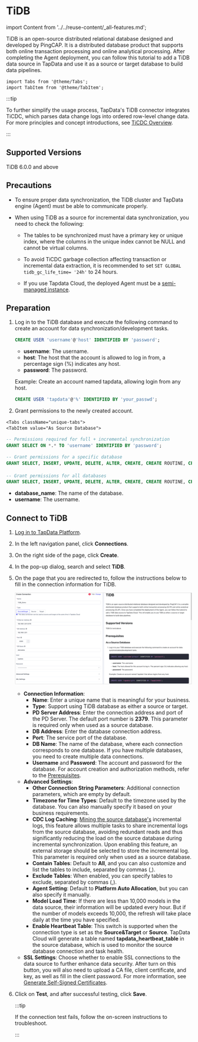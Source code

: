 # TiDB

import Content from '../../reuse-content/_all-features.md';

<Content />

TiDB is an open-source distributed relational database designed and developed by PingCAP. It is a distributed database product that supports both online transaction processing and online analytical processing. After completing the Agent deployment, you can follow this tutorial to add a TiDB data source in TapData and use it as a source or target database to build data pipelines.

```mdx-code-block
import Tabs from '@theme/Tabs';
import TabItem from '@theme/TabItem';
```

:::tip

To further simplify the usage process, TapData's TiDB connector integrates TiCDC, which parses data change logs into ordered row-level change data. For more principles and concept introductions, see [TiCDC Overview](https://docs.pingcap.com/zh/tidb/stable/ticdc-overview).

:::

## Supported Versions

TiDB 6.0.0 and above

## Precautions

* To ensure proper data synchronization, the TiDB cluster and TapData engine (Agent) must be able to communicate properly.

* When using TiDB as a source for incremental data synchronization, you need to check the following:

  * The tables to be synchronized must have a primary key or unique index, where the columns in the unique index cannot be NULL and cannot be virtual columns.

  * To avoid TiCDC garbage collection affecting transaction or incremental data extraction, it is recommended to set `SET GLOBAL tidb_gc_life_time= '24h'` to 24 hours.

  * If you use Tapdata Cloud, the deployed Agent must be a [semi-managed instance](../../faq/agent-installation#semi-and-full-agent).

## <span id="prerequisite">Preparation</span>

1. Log in to the TiDB database and execute the following command to create an account for data synchronization/development tasks.

   ```sql
   CREATE USER 'username'@'host' IDENTIFIED BY 'password';
   ```

   * **username**: The username.
   * **host**: The host that the account is allowed to log in from, a percentage sign (%) indicates any host.
   * **password**: The password.

   Example: Create an account named tapdata, allowing login from any host.

   ```sql
   CREATE USER 'tapdata'@'%' IDENTIFIED BY 'your_passwd';
   ```

2. Grant permissions to the newly created account.

```mdx-code-block
<Tabs className="unique-tabs">
<TabItem value="As Source Database">
```

```sql
-- Permissions required for full + incremental synchronization
GRANT SELECT ON *.* TO 'username' IDENTIFIED BY 'password';
```
</TabItem>

<TabItem value="As Target Database">

```sql
-- Grant permissions for a specific database
GRANT SELECT, INSERT, UPDATE, DELETE, ALTER, CREATE, CREATE ROUTINE, CREATE TEMPORARY TABLES, DROP ON database_name.* TO 'username';

-- Grant permissions for all databases
GRANT SELECT, INSERT, UPDATE, DELETE, ALTER, CREATE, CREATE ROUTINE, CREATE TEMPORARY TABLES, DROP ON *.* TO 'username';
```
</TabItem>
</Tabs>

* **database_name**: The name of the <span id="ticdc">database</span>.
* **username**: The username.

## Connect to TiDB

1. [Log in to TapData Platform](../../user-guide/log-in.md).

2. In the left navigation panel, click **Connections**.

3. On the right side of the page, click **Create**.

4. In the pop-up dialog, search and select **TiDB**.

5. On the page that you are redirected to, follow the instructions below to fill in the connection information for TiDB.

   ![TiDB Connection Example](../../images/tidb_connection_setting.png)

   * **Connection Information**:
      * **Name**: Enter a unique name that is meaningful for your business.
      * **Type**: Support using TiDB database as either a source or target.
      * **PD Server Address**: Enter the connection address and port of the PD Server. The default port number is **2379**. This parameter is required only when used as a source database.
      * **DB Address**: Enter the database connection address.
      * **Port**: The service port of the database.
      * **DB Name**: The name of the database, where each connection corresponds to one database. If you have multiple databases, you need to create multiple data connections.
      * **Username** and **Password**: The account and password for the database. For account creation and authorization methods, refer to the [Prerequisites](#prerequisite).
   * **Advanced Settings**:
      * **Other Connection String Parameters**: Additional connection parameters, which are empty by default.
      * **Timezone for Time Types**: Default to the timezone used by the database. You can also manually specify it based on your business requirements.
      * **CDC Log Caching**: [Mining the source database's](../../user-guide/advanced-settings/share-mining.md) incremental logs, this feature allows multiple tasks to share incremental logs from the source database, avoiding redundant reads and thus significantly reducing the load on the source database during incremental synchronization. Upon enabling this feature, an external storage should be selected to store the incremental log. This parameter is required only when used as a source database.
      * **Contain Tables**: Default to **All**, and you can also customize and list the tables to include, separated by commas (,).
      * **Exclude Tables**: When enabled, you can specify tables to exclude, separated by commas (,).
      * **Agent Setting**: Default to **Platform Auto Allocation**, but you can also specify it manually.
      * **Model Load Time**: If there are less than 10,000 models in the data source, their information will be updated every hour. But if the number of models exceeds 10,000, the refresh will take place daily at the time you have specified.
      * **Enable Heartbeat Table**: This switch is supported when the connection type is set as the **Source&Target** or **Source**. TapData Cloud will generate a table named **tapdata_heartbeat_table** in the source database, which is used to monitor the source database connection and task health.
   * **SSL Settings**: Choose whether to enable SSL connections to the data source to further enhance data security. After turn on this button, you will also need to upload a CA file, client certificate, and key, as well as fill in the client password. For more information, see [Generate Self-Signed Certificates](https://docs.pingcap.com/tidb/stable/generate-self-signed-certificates).

6. Click on **Test**, and after successful testing, click **Save**.

   :::tip

   If the connection test fails, follow the on-screen instructions to troubleshoot.

   :::
